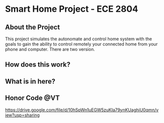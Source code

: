 # Smart Home Project - ECE 2804

## About the Project
This project simulates the autonomate and control home system with the goals to gain the ability to control remotely your connected home from your phone and computer. There are two version.

## How does this work?


## What is in here?


## Honor Code @VT

https://drive.google.com/file/d/10hSpWn1uEGW5zuKIa79ynKUaghiU0qmn/view?usp=sharing
